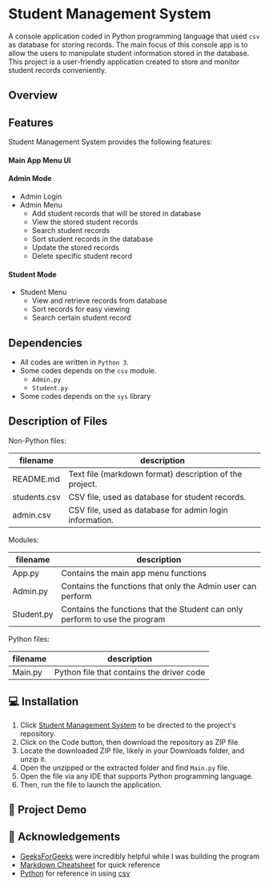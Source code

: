 # Student Management System
A console application coded in Python programming language that used ```csv``` as database for storing records. The main focus of this console app is to allow the users to manipulate student information stored in the database.  This project is a user-friendly application created to store and monitor student records conveniently. 

## Overview


## Features
Student Management System provides the following features:
#### Main App Menu UI
#### Admin Mode                                                           
+ Admin Login                                                              
+ Admin Menu                                                                 
  * Add student records that will be stored in database                      
  * View the stored student records
  * Search student records 
  * Sort student records in the database
  * Update the stored records
  * Delete specific student record
#### Student Mode
+ Student Menu
  * View and retrieve records from database
  * Sort records for easy viewing
  * Search certain student record

## Dependencies
+ All codes are written in ```Python 3```.
+ Some codes depends on the ```csv``` module.
  * ```Admin.py```
  * ```Student.py```
+ Some codes depends on the ```sys``` library

## Description of Files
Non-Python files:

filename                |  description
------------------------|------------------------------------------------------------------------------------
README.md               |  Text file (markdown format) description of the project.
students.csv            |  CSV file, used as database for student records.
admin.csv               |  CSV file, used as database for admin login information.

Modules:

filename                |  description
------------------------|------------------------------------------------------------------------------------
App.py                  |  Contains the main app menu functions
Admin.py                |  Contains the functions that only the Admin user can perform
Student.py              |  Contains the functions that the Student can only perform to use the program

Python files:

filename                |  description
------------------------|------------------------------------------------------------------------------------
Main.py                 |  Python file that contains the driver code 

 
## 💻 Installation
1. Click [Student Management System](https://github.com/elaijavelasco/CS121-student-management-system.git) to be directed to the project's repository.
2. Click on the Code button, then download the repository as ZIP file.
3. Locate the downloaded ZIP file, likely in your Downloads folder, and unzip it.
4. Open the unzipped or the extracted folder and find ```Main.py``` file.
5. Open the file via any IDE that supports Python programming language.
6. Then, run the file to launch the application.

## 🔗 Project Demo

## 🤝 Acknowledgements
+ [GeeksForGeeks](https://www.geeksforgeeks.org/) were incredibly helpful while I was building the program
+ [Markdown Cheatsheet](https://github.com/adam-p/markdown-here/wiki/Markdown-Cheatsheet?fbclid=IwAR2wjT8IG-2nDMH-PZWVG3MtUFPcu9asQ-bJfOUmn3T2H8QrLRYxVSDuqZ8) for quick reference 
+ [Python](https://www.python.org/) for reference in using [csv](https://docs.python.org/3/library/csv.html)
